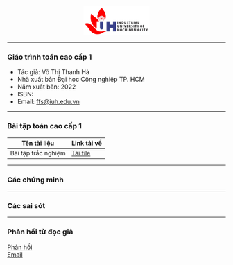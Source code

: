 <p align="center">
  <img width="30%" src="figures/iuh.png">
</p>

-----

### Giáo trình toán cao cấp 1
- Tác giả: Võ Thị Thanh Hà
- Nhà xuất bản Đại học Công nghiệp TP. HCM
- Năm xuất bản: 2022
- ISBN: 
- Email: ffs@iuh.edu.vn

-----

### Bài tập toán cao cấp 1
|Tên tài liệu           | Link tải về |
|-----------------------|-------------|
|Bài tập trắc nghiệm    |[Tải file ](https://github.com/khoacoban/toancaocap1/raw/main/Bai_Tap_Toan_CC_1.pdf)|


-----

### Các chứng minh

-----

### Các sai sót

-----

### Phản hồi từ đọc giả
[Phản hồi](https://github.com/khoacoban/toancaocap1/issues)\
[Email ](mailto:ffs@iuh.edu.vn)
